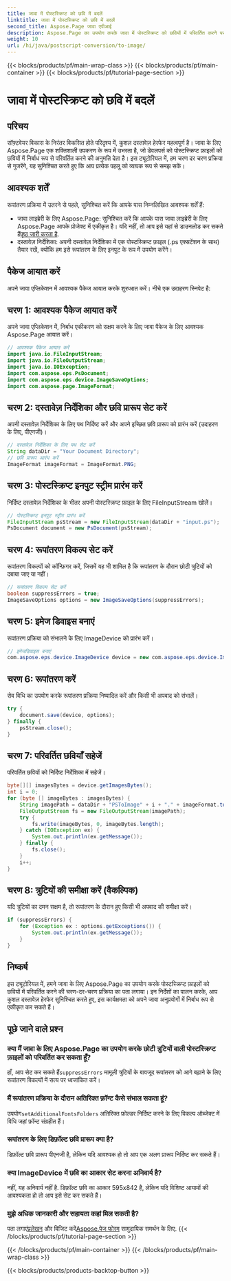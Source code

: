 ```yaml
---
title: जावा में पोस्टस्क्रिप्ट को छवि में बदलें
linktitle: जावा में पोस्टस्क्रिप्ट को छवि में बदलें
second_title: Aspose.Page जावा एपीआई
description: Aspose.Page का उपयोग करके जावा में पोस्टस्क्रिप्ट को छवियों में परिवर्तित करने पर एक व्यापक ट्यूटोरियल खोजें। चरण-दर-चरण मार्गदर्शिका, अक्सर पूछे जाने वाले प्रश्न और आवश्यक शर्तें शामिल हैं।
weight: 10
url: /hi/java/postscript-conversion/to-image/
---
```


{{< blocks/products/pf/main-wrap-class >}}
{{< blocks/products/pf/main-container >}}
{{< blocks/products/pf/tutorial-page-section >}}

# जावा में पोस्टस्क्रिप्ट को छवि में बदलें

## परिचय
सॉफ़्टवेयर विकास के निरंतर विकसित होते परिदृश्य में, कुशल दस्तावेज़ हेरफेर महत्वपूर्ण है। जावा के लिए Aspose.Page एक शक्तिशाली उपकरण के रूप में उभरता है, जो डेवलपर्स को पोस्टस्क्रिप्ट फ़ाइलों को छवियों में निर्बाध रूप से परिवर्तित करने की अनुमति देता है। इस ट्यूटोरियल में, हम चरण दर चरण प्रक्रिया से गुजरेंगे, यह सुनिश्चित करते हुए कि आप प्रत्येक पहलू को व्यापक रूप से समझ सकें।
## आवश्यक शर्तें
रूपांतरण प्रक्रिया में उतरने से पहले, सुनिश्चित करें कि आपके पास निम्नलिखित आवश्यक शर्तें हैं:
-  जावा लाइब्रेरी के लिए Aspose.Page: सुनिश्चित करें कि आपके पास जावा लाइब्रेरी के लिए Aspose.Page आपके प्रोजेक्ट में एकीकृत है। यदि नहीं, तो आप इसे यहां से डाउनलोड कर सकते हैं[पृष्ठ जारी करता है](https://releases.aspose.com/page/java/).
- दस्तावेज़ निर्देशिका: अपनी दस्तावेज़ निर्देशिका में एक पोस्टस्क्रिप्ट फ़ाइल (.ps एक्सटेंशन के साथ) तैयार रखें, क्योंकि हम इसे रूपांतरण के लिए इनपुट के रूप में उपयोग करेंगे।
## पैकेज आयात करें
अपने जावा एप्लिकेशन में आवश्यक पैकेज आयात करके शुरुआत करें। नीचे एक उदाहरण स्निपेट है:
## चरण 1: आवश्यक पैकेज आयात करें
अपने जावा एप्लिकेशन में, निर्बाध एकीकरण को सक्षम करने के लिए जावा पैकेज के लिए आवश्यक Aspose.Page आयात करें।
```java
// आवश्यक पैकेज आयात करें
import java.io.FileInputStream;
import java.io.FileOutputStream;
import java.io.IOException;
import com.aspose.eps.PsDocument;
import com.aspose.eps.device.ImageSaveOptions;
import com.aspose.page.ImageFormat;

```
## चरण 2: दस्तावेज़ निर्देशिका और छवि प्रारूप सेट करें
अपनी दस्तावेज़ निर्देशिका के लिए पथ निर्दिष्ट करें और अपने इच्छित छवि प्रारूप को प्रारंभ करें (उदाहरण के लिए, पीएनजी)।
```java
// दस्तावेज़ निर्देशिका के लिए पथ सेट करें
String dataDir = "Your Document Directory";
// छवि प्रारूप आरंभ करें
ImageFormat imageFormat = ImageFormat.PNG;
```
## चरण 3: पोस्टस्क्रिप्ट इनपुट स्ट्रीम प्रारंभ करें
निर्दिष्ट दस्तावेज़ निर्देशिका के भीतर अपनी पोस्टस्क्रिप्ट फ़ाइल के लिए FileInputStream खोलें।
```java
// पोस्टस्क्रिप्ट इनपुट स्ट्रीम प्रारंभ करें
FileInputStream psStream = new FileInputStream(dataDir + "input.ps");
PsDocument document = new PsDocument(psStream);
```
## चरण 4: रूपांतरण विकल्प सेट करें
रूपांतरण विकल्पों को कॉन्फ़िगर करें, जिसमें यह भी शामिल है कि रूपांतरण के दौरान छोटी त्रुटियों को दबाया जाए या नहीं।
```java
// रूपांतरण विकल्प सेट करें
boolean suppressErrors = true;
ImageSaveOptions options = new ImageSaveOptions(suppressErrors);
```
## चरण 5: इमेज डिवाइस बनाएं
रूपांतरण प्रक्रिया को संभालने के लिए ImageDevice को प्रारंभ करें।
```java
// इमेजडिवाइस बनाएं
com.aspose.eps.device.ImageDevice device = new com.aspose.eps.device.ImageDevice();
```
## चरण 6: रूपांतरण करें
सेव विधि का उपयोग करके रूपांतरण प्रक्रिया निष्पादित करें और किसी भी अपवाद को संभालें।
```java
try {
    document.save(device, options);
} finally {
    psStream.close();
}
```
## चरण 7: परिवर्तित छवियाँ सहेजें
परिवर्तित छवियों को निर्दिष्ट निर्देशिका में सहेजें।
```java
byte[][] imagesBytes = device.getImagesBytes();
int i = 0;
for (byte [] imageBytes : imagesBytes) {
    String imagePath = dataDir + "PSToImage" + i + "." + imageFormat.toString().toLowerCase();
    FileOutputStream fs = new FileOutputStream(imagePath);
    try {
        fs.write(imageBytes, 0, imageBytes.length);
    } catch (IOException ex) {
        System.out.println(ex.getMessage());
    } finally {
        fs.close();
    }
    i++;
}
```
## चरण 8: त्रुटियों की समीक्षा करें (वैकल्पिक)
यदि त्रुटियों का दमन सक्षम है, तो रूपांतरण के दौरान हुए किसी भी अपवाद की समीक्षा करें।
```java
if (suppressErrors) {
    for (Exception ex : options.getExceptions()) {
        System.out.println(ex.getMessage());
    }
}
```
## निष्कर्ष
इस ट्यूटोरियल में, हमने जावा के लिए Aspose.Page का उपयोग करके पोस्टस्क्रिप्ट फ़ाइलों को छवियों में परिवर्तित करने की चरण-दर-चरण प्रक्रिया का पता लगाया। इन निर्देशों का पालन करके, आप कुशल दस्तावेज़ हेरफेर सुनिश्चित करते हुए, इस कार्यक्षमता को अपने जावा अनुप्रयोगों में निर्बाध रूप से एकीकृत कर सकते हैं।
## पूछे जाने वाले प्रश्न
### क्या मैं जावा के लिए Aspose.Page का उपयोग करके छोटी त्रुटियों वाली पोस्टस्क्रिप्ट फ़ाइलों को परिवर्तित कर सकता हूँ?
 हाँ, आप सेट कर सकते हैं`suppressErrors` मामूली त्रुटियों के बावजूद रूपांतरण को आगे बढ़ाने के लिए रूपांतरण विकल्पों में सत्य पर ध्वजांकित करें।
### मैं रूपांतरण प्रक्रिया के दौरान अतिरिक्त फ़ॉन्ट कैसे संभाल सकता हूं?
 उपयोग`setAdditionalFontsFolders` अतिरिक्त फ़ोल्डर निर्दिष्ट करने के लिए विकल्प ऑब्जेक्ट में विधि जहां फ़ॉन्ट संग्रहीत हैं।
### रूपांतरण के लिए डिफ़ॉल्ट छवि प्रारूप क्या है?
डिफ़ॉल्ट छवि प्रारूप पीएनजी है, लेकिन यदि आवश्यक हो तो आप एक अलग प्रारूप निर्दिष्ट कर सकते हैं।
### क्या ImageDevice में छवि का आकार सेट करना अनिवार्य है?
नहीं, यह अनिवार्य नहीं है. डिफ़ॉल्ट छवि का आकार 595x842 है, लेकिन यदि विशिष्ट आयामों की आवश्यकता हो तो आप इसे सेट कर सकते हैं।
### मुझे अधिक जानकारी और सहायता कहां मिल सकती है?
 पता लगाएं[प्रलेखन](https://reference.aspose.com/page/java/) और विजिट करें[Aspose.पेज फोरम](https://forum.aspose.com/c/page/39) सामुदायिक समर्थन के लिए.
{{< /blocks/products/pf/tutorial-page-section >}}

{{< /blocks/products/pf/main-container >}}
{{< /blocks/products/pf/main-wrap-class >}}

{{< blocks/products/products-backtop-button >}}
